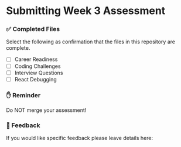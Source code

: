 # Submitting Week 3 Assessment

### ✅ Completed Files

Select the following as confirmation that the files in this repository are complete.

- [ ] Career Readiness
- [ ] Coding Challenges
- [ ] Interview Questions
- [ ] React Debugging

### ✋ Reminder

Do NOT merge your assessment!

### 📝 Feedback

If you would like specific feedback please leave details here:
